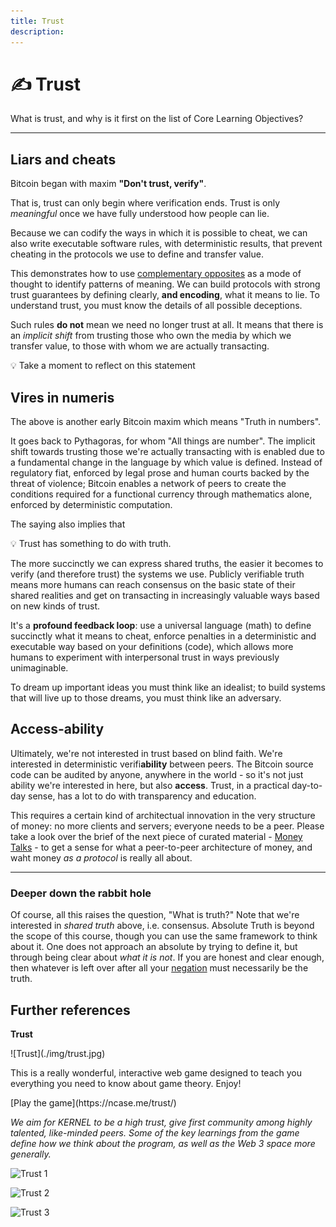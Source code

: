 ```yaml
---
title: Trust
description:
---
```


# ✍️ Trust

What is trust, and why is it first on the list of Core Learning Objectives? 

---

## Liars and cheats

Bitcoin began with maxim **"Don't trust, verify"**. 

That is, trust can only begin where verification ends. Trust is only *meaningful* once we have fully understood how people can lie. 

Because we can codify the ways in which it is possible to cheat, we can also write executable software rules, with deterministic results, that prevent cheating in the protocols we use to define and transfer value. 

This demonstrates how to use [complementary opposites](../play-of-pattern) as a mode of thought to identify patterns of meaning. We can build protocols with strong trust guarantees by defining clearly, **and encoding**, what it means to lie. To understand trust, you must know the details of all possible deceptions.

Such rules **do not** mean we need no longer trust at all. It means that there is an *implicit shift* from trusting those who own the media by which we transfer value, to those with whom we are actually transacting.

<div class="lightbulb">
💡 Take a moment to reflect on this statement
</div>

## Vires in numeris

The above is another early Bitcoin maxim which means "Truth in numbers". 

It goes back to Pythagoras, for whom "All things are number". The implicit shift towards trusting those we're actually transacting with is enabled due to a fundamental change in the language by which value is defined. Instead of regulatory fiat, enforced by legal prose and human courts backed by the threat of violence; Bitcoin enables a network of peers to create the conditions required for a functional currency through mathematics alone, enforced by deterministic computation.

The saying also implies that

<div class="lightbulb">
💡 Trust has something to do with truth. 
</div>

The more succinctly we can express shared truths, the easier it becomes to verify (and therefore trust) the systems we use. Publicly verifiable truth means more humans can reach consensus on the basic state of their shared realities and get on transacting in increasingly valuable ways based on new kinds of trust. 

It's a **profound feedback loop**: use a universal language (math) to define succinctly what it means to cheat, enforce penalties in a deterministic and executable way based on your definitions (code), which allows more humans to experiment with interpersonal trust in ways previously unimaginable.

To dream up important ideas you must think like an idealist; to build systems that will live up to those dreams, you must think like an adversary.

## Access-ability

Ultimately, we're not interested in trust based on blind faith. We're interested in deterministic verifi**ability** between peers. The Bitcoin source code can be audited by anyone, anywhere in the world - so it's not just ability we're interested in here, but also **access**. Trust, in a practical day-to-day sense, has a lot to do with transparency and education. 

This requires a certain kind of architectual innovation in the very structure of money: no more clients and servers; everyone needs to be a peer. Please take a look over the brief of the next piece of curated material - [Money Talks](../money-language) - to get a sense for what a peer-to-peer architecture of money, and waht money _as a protocol_ is really all about.

---

### Deeper down the rabbit hole

Of course, all this raises the question, "What is truth?" Note that we're interested in *shared truth* above, i.e. consensus. Absolute Truth is beyond the scope of this course, though you can use the same framework to think about it. One does not approach an absolute by trying to define it, but through being clear about *what it is not*. If you are honest and clear enough, then whatever is left over after all your [negation](https://openjournals.library.sydney.edu.au/index.php/SSR/article/viewFile/202/181) must necessarily be the truth.

## Further references

<div markdown="1" class="card half sidebar center gemoji center-content center">

**Trust**

<div markdown="2">
![Trust](./img/trust.jpg)
</div>

This is a really wonderful, interactive web game 
designed to teach you everything you need to know 
about game theory. Enjoy!

<div markdown="3" class="curated-link">
[Play the game](https://ncase.me/trust/)
</div>

</div>

<div markdown="1" class="clear"></div>

*We aim for KERNEL to be a high trust, give first community among highly talented, like-minded peers. Some of the key learnings from the game define how we think about the program, as well as the Web 3 space more generally.*

![Trust 1](../img/trust1.png)

![Trust 2](../img/trust2.png)

![Trust 3](../img/trust3.png)